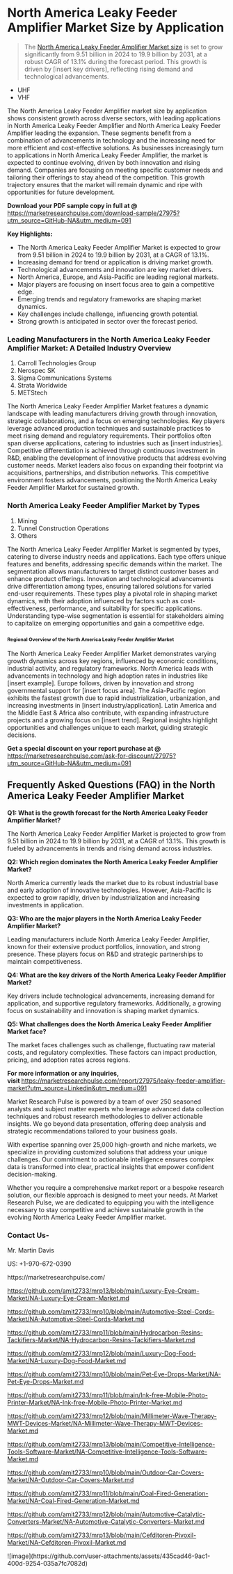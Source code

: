 <h1>North America Leaky Feeder Amplifier Market&nbsp;Size by Application</h1><blockquote><p>The <a href="https://marketresearchpulse.com/download-sample/27975?utm_source=GitHub-NA&amp;utm_medium=091">North America Leaky Feeder Amplifier Market size</a> is set to grow significantly from 9.51 billion in 2024 to 19.9 billion by 2031, at a robust CAGR of 13.1% during the forecast period. This growth is driven by [insert key drivers], reflecting rising demand and technological advancements.</p></blockquote><ul><li>UHF<li> VHF</li></ul><p>The North America Leaky Feeder Amplifier market size by application shows consistent growth across diverse sectors, with leading applications in North America Leaky Feeder Amplifier and North America Leaky Feeder Amplifier leading the expansion. These segments benefit from a combination of advancements in technology and the increasing need for more efficient and cost-effective solutions. As businesses increasingly turn to applications in North America Leaky Feeder Amplifier, the market is expected to continue evolving, driven by both innovation and rising demand. Companies are focusing on meeting specific customer needs and tailoring their offerings to stay ahead of the competition. This growth trajectory ensures that the market will remain dynamic and ripe with opportunities for future development.</p><p><strong>Download your PDF sample copy in full at @ </strong><a href="https://marketresearchpulse.com/download-sample/27975?utm_source=GitHub-NA&amp;utm_medium=091">https://marketresearchpulse.com/download-sample/27975?utm_source=GitHub-NA&amp;utm_medium=091</a></p><p><strong>Key Highlights: </strong></p><ul><li>The North America Leaky Feeder Amplifier Market is expected to grow from 9.51 billion in 2024 to 19.9 billion by 2031, at a CAGR of 13.1%.</li><li>Increasing demand for trend or application is driving market growth.</li><li>Technological advancements and innovation are key market drivers.</li><li>North America, Europe, and Asia-Pacific are leading regional markets.</li><li>Major players are focusing on insert focus area to gain a competitive edge.</li><li>Emerging trends and regulatory frameworks are shaping market dynamics.</li><li>Key challenges include challenge, influencing growth potential.</li><li>Strong growth is anticipated in sector over the forecast period.</li></ul><h3>Leading Manufacturers in the North America Leaky Feeder Amplifier Market: A Detailed Industry Overview</h3><ol><li>Carroll Technologies Group</li><li>Nerospec SK</li><li>Sigma Communications Systems</li><li>Strata Worldwide</li><li>METStech</li></ol><div class="flex max-w-full flex-col flex-grow"><div class="min-h-8 text-message flex w-full flex-col items-end gap-2 whitespace-normal break-words [.text-message+&amp;]:mt-5" dir="auto" data-message-author-role="assistant" data-message-id="fd8432e4-4910-450d-b182-61b7bfb0a01f" data-message-model-slug="gpt-4o"><div class="flex w-full flex-col gap-1 empty:hidden first:pt-[3px]"><div class="markdown prose w-full break-words dark:prose-invert light"><p>The North America Leaky Feeder Amplifier Market features a dynamic landscape with leading manufacturers driving growth through innovation, strategic collaborations, and a focus on emerging technologies. Key players leverage advanced production techniques and sustainable practices to meet rising demand and regulatory requirements. Their portfolios often span diverse applications, catering to industries such as [insert industries]. Competitive differentiation is achieved through continuous investment in R&amp;D, enabling the development of innovative products that address evolving customer needs. Market leaders also focus on expanding their footprint via acquisitions, partnerships, and distribution networks. This competitive environment fosters advancements, positioning the North America Leaky Feeder Amplifier Market for sustained growth.</p></div></div></div></div><h3>North America Leaky Feeder Amplifier Market by Types</h3><ol><li>Mining<li> Tunnel Construction Operations<li> Others</li></ol><div class="flex max-w-full flex-col flex-grow"><div class="min-h-8 text-message flex w-full flex-col items-end gap-2 whitespace-normal break-words [.text-message+&amp;]:mt-5" dir="auto" data-message-author-role="assistant" data-message-id="084470be-0bb7-4664-bddf-5156b4f41249" data-message-model-slug="gpt-4o-mini"><div class="flex w-full flex-col gap-1 empty:hidden first:pt-[3px]"><div class="markdown prose w-full break-words dark:prose-invert light"><p>The North America Leaky Feeder Amplifier Market is segmented by types, catering to diverse industry needs and applications. Each type offers unique features and benefits, addressing specific demands within the market. The segmentation allows manufacturers to target distinct customer bases and enhance product offerings. Innovation and technological advancements drive differentiation among types, ensuring tailored solutions for varied end-user requirements. These types play a pivotal role in shaping market dynamics, with their adoption influenced by factors such as cost-effectiveness, performance, and suitability for specific applications. Understanding type-wise segmentation is essential for stakeholders aiming to capitalize on emerging opportunities and gain a competitive edge.</p></div></div></div></div><h3><span style="font-size: 11px;">Regional Overview of the North America Leaky Feeder Amplifier Market</span></h3><div class="flex max-w-full flex-col flex-grow"><div class="min-h-8 text-message flex w-full flex-col items-end gap-2 whitespace-normal break-words [.text-message+&amp;]:mt-5" dir="auto" data-message-author-role="assistant" data-message-id="e9038762-ce64-4e30-91c9-9bd413514231" data-message-model-slug="gpt-4o-mini"><div class="flex w-full flex-col gap-1 empty:hidden first:pt-[3px]"><div class="markdown prose w-full break-words dark:prose-invert light"><p>The North America Leaky Feeder Amplifier Market demonstrates varying growth dynamics across key regions, influenced by economic conditions, industrial activity, and regulatory frameworks. North America leads with advancements in technology and high adoption rates in industries like [insert example]. Europe follows, driven by innovation and strong governmental support for [insert focus area]. The Asia-Pacific region exhibits the fastest growth due to rapid industrialization, urbanization, and increasing investments in [insert industry/application]. Latin America and the Middle East &amp; Africa also contribute, with expanding infrastructure projects and a growing focus on [insert trend]. Regional insights highlight opportunities and challenges unique to each market, guiding strategic decisions.</p></div></div></div></div><p><strong>Get a special discount on your report purchase at @ </strong><a href="https://marketresearchpulse.com/ask-for-discount/27975?utm_source=GitHub-NA&amp;utm_medium=091">https://marketresearchpulse.com/ask-for-discount/27975?utm_source=GitHub-NA&amp;utm_medium=091</a></p><h2>Frequently Asked Questions (FAQ) in the North America Leaky Feeder Amplifier Market</h2><p><strong>Q1: What is the growth forecast for the North America Leaky Feeder Amplifier Market?</strong></p><p>The North America Leaky Feeder Amplifier Market is projected to grow from 9.51 billion in 2024 to 19.9 billion by 2031, at a CAGR of 13.1%. This growth is fueled by advancements in trends and rising demand across industries.</p><p><strong>Q2: Which region dominates the North America Leaky Feeder Amplifier Market?</strong></p><p>North America currently leads the market due to its robust industrial base and early adoption of innovative technologies. However, Asia-Pacific is expected to grow rapidly, driven by industrialization and increasing investments in application.</p><p><strong>Q3: Who are the major players in the North America Leaky Feeder Amplifier Market?</strong></p><p>Leading manufacturers include North America Leaky Feeder Amplifier, known for their extensive product portfolios, innovation, and strong presence. These players focus on R&amp;D and strategic partnerships to maintain competitiveness.</p><p><strong>Q4: What are the key drivers of the North America Leaky Feeder Amplifier Market?</strong></p><p>Key drivers include technological advancements, increasing demand for application, and supportive regulatory frameworks. Additionally, a growing focus on sustainability and innovation is shaping market dynamics.</p><p><strong>Q5: What challenges does the North America Leaky Feeder Amplifier Market face?</strong></p><p>The market faces challenges such as challenge, fluctuating raw material costs, and regulatory complexities. These factors can impact production, pricing, and adoption rates across regions.</p><p><strong>For more information or any inquiries, visit&nbsp;</strong><a href="https://marketresearchpulse.com/report/27975/leaky-feeder-amplifier-market?utm_source=Linkedin&utm_medium=091">https://marketresearchpulse.com/report/27975/leaky-feeder-amplifier-market?utm_source=Linkedin&utm_medium=091</a></p><p>Market Research Pulse is powered by a team of over 250 seasoned analysts and subject matter experts who leverage advanced data collection techniques and robust research methodologies to deliver actionable insights. We go beyond data presentation, offering deep analysis and strategic recommendations tailored to your business goals.</p><p>With expertise spanning over 25,000 high-growth and niche markets, we specialize in providing customized solutions that address your unique challenges. Our commitment to actionable intelligence ensures complex data is transformed into clear, practical insights that empower confident decision-making.</p><p>Whether you require a comprehensive market report or a bespoke research solution, our flexible approach is designed to meet your needs. At Market Research Pulse, we are dedicated to equipping you with the intelligence necessary to stay competitive and achieve sustainable growth in the evolving North America Leaky Feeder Amplifier market.</p><h3><strong>Contact Us-</strong></h3><p>Mr. Martin Davis</p><p>US: +1-970-672-0390</p><p>https://marketresearchpulse.com/</p><p><a href="https://github.com/amit2733/mrp13/blob/main/Luxury-Eye-Cream-Market/NA-Luxury-Eye-Cream-Market.md">https://github.com/amit2733/mrp13/blob/main/Luxury-Eye-Cream-Market/NA-Luxury-Eye-Cream-Market.md</a></p><p><a href="https://github.com/amit2733/mrp10/blob/main/Automotive-Steel-Cords-Market/NA-Automotive-Steel-Cords-Market.md">https://github.com/amit2733/mrp10/blob/main/Automotive-Steel-Cords-Market/NA-Automotive-Steel-Cords-Market.md</a></p><p><a href="https://github.com/amit2733/mrp11/blob/main/Hydrocarbon-Resins-Tackifiers-Market/NA-Hydrocarbon-Resins-Tackifiers-Market.md">https://github.com/amit2733/mrp11/blob/main/Hydrocarbon-Resins-Tackifiers-Market/NA-Hydrocarbon-Resins-Tackifiers-Market.md</a></p><p><a href="https://github.com/amit2733/mrp12/blob/main/Luxury-Dog-Food-Market/NA-Luxury-Dog-Food-Market.md">https://github.com/amit2733/mrp12/blob/main/Luxury-Dog-Food-Market/NA-Luxury-Dog-Food-Market.md</a></p><p><a href="https://github.com/amit2733/mrp10/blob/main/Pet-Eye-Drops-Market/NA-Pet-Eye-Drops-Market.md">https://github.com/amit2733/mrp10/blob/main/Pet-Eye-Drops-Market/NA-Pet-Eye-Drops-Market.md</a></p><p><a href="https://github.com/amit2733/mrp11/blob/main/Ink-free-Mobile-Photo-Printer-Market/NA-Ink-free-Mobile-Photo-Printer-Market.md">https://github.com/amit2733/mrp11/blob/main/Ink-free-Mobile-Photo-Printer-Market/NA-Ink-free-Mobile-Photo-Printer-Market.md</a></p><p><a href="https://github.com/amit2733/mrp12/blob/main/Millimeter-Wave-Therapy-MWT-Devices-Market/NA-Millimeter-Wave-Therapy-MWT-Devices-Market.md">https://github.com/amit2733/mrp12/blob/main/Millimeter-Wave-Therapy-MWT-Devices-Market/NA-Millimeter-Wave-Therapy-MWT-Devices-Market.md</a></p><p><a href="https://github.com/amit2733/mrp13/blob/main/Competitive-Intelligence-Tools-Software-Market/NA-Competitive-Intelligence-Tools-Software-Market.md">https://github.com/amit2733/mrp13/blob/main/Competitive-Intelligence-Tools-Software-Market/NA-Competitive-Intelligence-Tools-Software-Market.md</a></p><p><a href="https://github.com/amit2733/mrp10/blob/main/Outdoor-Car-Covers-Market/NA-Outdoor-Car-Covers-Market.md">https://github.com/amit2733/mrp10/blob/main/Outdoor-Car-Covers-Market/NA-Outdoor-Car-Covers-Market.md</a></p><p><a href="https://github.com/amit2733/mrp11/blob/main/Coal-Fired-Generation-Market/NA-Coal-Fired-Generation-Market.md">https://github.com/amit2733/mrp11/blob/main/Coal-Fired-Generation-Market/NA-Coal-Fired-Generation-Market.md</a></p><p><a href="https://github.com/amit2733/mrp12/blob/main/Automotive-Catalytic-Converters-Market/NA-Automotive-Catalytic-Converters-Market.md">https://github.com/amit2733/mrp12/blob/main/Automotive-Catalytic-Converters-Market/NA-Automotive-Catalytic-Converters-Market.md</a></p><p><a href="https://github.com/amit2733/mrp13/blob/main/Cefditoren-Pivoxil-Market/NA-Cefditoren-Pivoxil-Market.md">https://github.com/amit2733/mrp13/blob/main/Cefditoren-Pivoxil-Market/NA-Cefditoren-Pivoxil-Market.md</a></p>
![image](https://github.com/user-attachments/assets/435cad46-9ac1-400d-9254-035a7fc7082d)
